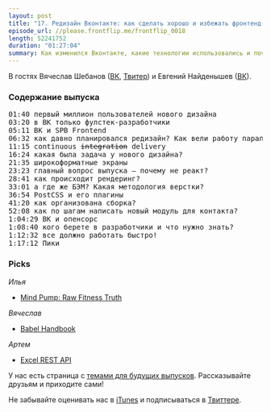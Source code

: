 ```yaml
---
layout: post
title: "17. Редизайн Вконтакте: как сделать хорошо и избежать фронтенд-хайпа"
episode_url: //please.frontflip.me/frontflip_0018
length: 52241752
duration: "01:27:04"
summary: Как изменился Вконтакте, какие технологии использовались и почему обошлись без реакта? Обсудили редизайн соцсети с Вячеславом Шебановым и Евгением Найденышевым.
---
```


В гостях Вячеслав Шебанов ([ВК](https://new.vk.com/bysoul), [Твитер](https://twitter.com/thought_sync)) и Евгений Найденышев ([ВК](https://new.vk.com/imgood)).

### Содержание выпуска

<pre>
01:40 первый миллион пользователей нового дизайна
03:20 в ВК только фулстек-разработчики
05:11 ВК и SPB Frontend
06:32 как давно планировался редизайн? Как вели работу параллельно с существующим дизайном?
11:15 continuous <s>integration</s> delivery
16:24 какая была задача у нового дизайна?
21:35 широкоформатные экраны
23:23 главный вопрос выпуска — почему не реакт?
28:41 как происходит рендеринг?
33:01 а где же БЭМ? Какая методология верстки?
36:54 PostCSS и его плагины
41:20 как организована сборка?
52:08 как по шагам написать новый модуль для контакта?
1:04:29 ВК и опенсорс
1:08:40 кого берете в разработчики и что нужно знать?
1:12:32 все должно работать быстро!
1:17:12 Пики
</pre>


### Picks

*Илья*

- [Mind Pump: Raw Fitness Truth](https://itunes.apple.com/us/podcast/mind-pump-raw-fitness-truth/id954100822?mt=2)

*Вячеслав*

- [Babel Handbook](https://github.com/thejameskyle/babel-handbook)

*Артем*

- [Excel REST API](http://graph.microsoft.io/en-us/docs/api-reference/beta/resources/excel)

У нас есть страница с [темами для будущих выпусков](http://frontflip.me/possible_themes.html). Рассказывайте друзьям и приходите сами!

Не забывайте оценивать нас в [iTunes](https://itunes.apple.com/ru/podcast/frontflip/id884716456) и подписываться в [Твиттере](https://twitter.com/frontflip_js).
